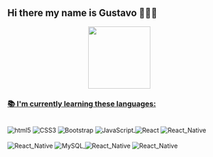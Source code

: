 ## Hi there my name is Gustavo 🧑🏻‍💻

<div align="center">
  <a href="https://github.com/GustavoRizerio">
  <img height="140em" src="https://github-readme-stats.vercel.app/api/top-langs/?username=GustavoRizerio&layout=compact&langs_count=16&theme=dracula"/>
</div>

### 📚 I'm currently learning these languages:

<div style="display: inline-block"><br/>
    <img align='center' alt='html5' src='https://img.shields.io/badge/HTML5-E34F26?style=for-the-badge&logo=html5&logoColor=white' />
    <img align='center' alt='CSS3' src='https://img.shields.io/badge/CSS3-1572B6?style=for-the-badge&logo=css3&logoColor=white' />
    <img align='center' alt='Bootstrap' src='https://img.shields.io/badge/Bootstrap-563D7C?style=for-the-badge&logo=bootstrap&logoColor=white' />
    <img align='center' alt='JavaScript' src='https://img.shields.io/badge/JavaScript-F7DF1E?style=for-the-badge&logo=javascript&logoColor=black' />
</div>

<div style="display: inline-block"><br/>
    <img align='center' alt='React' src='https://img.shields.io/badge/React-20232A?style=for-the-badge&logo=react&logoColor=61DAFB' />
    <img align='center' alt='React_Native' src='https://img.shields.io/badge/React_Native-20232A?style=for-the-badge&logo=react&logoColor=61DAFB' />
</div>

<div style="display: inline-block"><br/>
    <img align='center' alt='React_Native' src='https://img.shields.io/badge/Java-ED8B00?style=for-the-badge&logo=java&logoColor=white' />
    <img align='center' alt='MySQL' src='https://img.shields.io/badge/mysql-%2300f.svg?style=for-the-badge&logo=mysql&logoColor=white'/>
    
</div>

<div style="display: inline-block"><br/>
    <img align='center' alt='React_Native' src='https://img.shields.io/badge/Visual%20Studio%20Code-0078d7.svg?style=for-the-badge&logo=visual-studio-code&logoColor=white' />
    <img align='center' alt='React_Native' src='https://img.shields.io/badge/figma-%23F24E1E.svg?style=for-the-badge&logo=figma&logoColor=white' />
</div>
